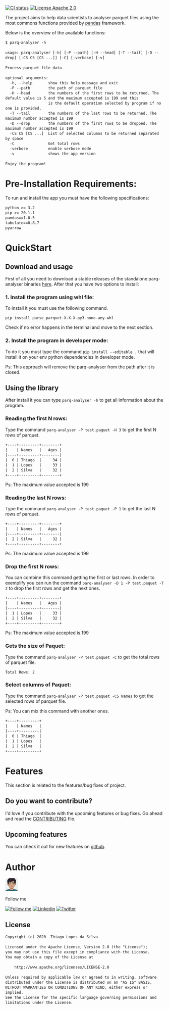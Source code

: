 [![CI status](https://github.com/thiagoolsilva/parq-analyser/workflows/CI/badge.svg)](https://github.com/thiagoolsilva/parq-analyser/actions?queryworkflow%3ACI+event%3Apush+branch%3Amaster)
[![License Apache 2.0](https://img.shields.io/badge/License-Apache%202.0-blue.svg?style=true)](http://www.apache.org/licenses/LICENSE-2.0)

The project aims to help data scientists to analyser parquet files using the most commons functions provided by [pandas](https://pandas.pydata.org/) framework.

Below is the overview of the available functions:

```
$ parq-analyser -h

usage: parq-analyser [-h] [-P --path] [-H --head] [-T --tail] [-D --drop] [-CS CS [CS ...]] [-C] [-verbose] [-v]

Process parquet file data

optional arguments:
  -h, --help       show this help message and exit
  -P --path        the path of parquet file
  -H --head        the numbers of the first rows to be returned. The default value is 5 and the maximum accepted is 199 and this
                   is the default operation selected by program if no one is provided.
  -T --tail        the numbers of the last rows to be returned. The maximum number accepted is 199
  -D --drop        the numbers of the first rows to be dropped. The maximum number accepted is 199
  -CS CS [CS ...]  List of selected columns to be returned separated by space
  -C               Get total rows
  -verbose         enable verbose mode
  -v               shows the app version

Enjoy the program!
```

# Pre-Installation Requirements:

To run and install the app you must have the following specifications:

```
python >= 3.2
pip >= 20.1.1
pandas==1.0.5
tabulate==0.8.7
pyarrow
```

# QuickStart

## Download and usage

First of all you need to download a stable releases of the standalone parq-analyser binaries [here](https://github.com/thiagoolsilva/parq-analyser/releases). After that you have two options to install:

### 1. Install the program using whl file:

To install it you must use the following command.

```
pip install parse_parquet-X.X.X-py3-none-any.whl 
```

Check if no error happens in the terminal and move to the next section.

### 2. Install the program in developer mode:

To do it you must type the command `pip install --editable .` that will install it on your env python dependencies in developer mode.

Ps: This approach will remove the parq-analyser from the path after it is closed.

## Using the library

After install it you can type  `parq-analyser -h` to get all information about the program.

### Reading the first N rows:

Type the command `parq-analyser -P test.paquet -H 3` to get the first N rows of parquet.

```
+----+---------+--------+
|    | Names   |   Ages |
|----+---------+--------|
|  0 | Thiago  |     34 |
|  1 | Lopes   |     33 |
|  2 | Silva   |     32 |
+----+---------+--------+
```

Ps: The maximum value accepted is 199

### Reading the last N rows:

Type the command `parq-analyser -P test.paquet -P 1` to get the last N rows of parquet.

```
+----+---------+--------+
|    | Names   |   Ages |
|----+---------+--------|
|  2 | Silva   |     32 |
+----+---------+--------+
```

Ps: The maximum value accepted is 199

### Drop the first N rows:

You can combine this command getting the first or last rows. In order to exemplify you can run the command 
`parq-analyser -D 1 -P test.paquet -T 2` to drop the first rows and get the next ones.

```
+----+---------+--------+
|    | Names   |   Ages |
|----+---------+--------|
|  1 | Lopes   |     33 |
|  2 | Silva   |     32 |
+----+---------+--------+
```

Ps: The maximum value accepted is 199

### Gets the size of Paquet:

Type the command `parq-analyser -P test.paquet -C` to get the total rows of parquet file.

```
Total Rows: 2
```

### Select columns of Paquet:

Type the command `parq-analyser -P test.paquet -CS Names` to get the selected rows of parquet file.

Ps: You can mix this command with another ones.

```
+----+---------+
|    | Names   |
|----+---------|
|  0 | Thiago  |
|  1 | Lopes   |
|  2 | Silva   |
+----+---------+
```

# Features

This section is related to the features/bug fixes of project.

## Do you want to contribute?

I'd love if you contribute with the upcoming features or bug fixes. Go ahead and read the [CONTRIBUTING](CONTRIBUTING.md) file.

## Upcoming features

You can check it out for new features on [github](https://github.com/thiagoolsilva/parq-analyser/issues?q=is%3Aopen+is%3Aissue+label%3Aupcoming).

# Author

<img src="misc/myAvatar.png" width="40"/>

Follow me

[![Follow me](https://img.shields.io/badge/Medium-thiagoolsilva-yellowgreen)](https://medium.com/@thiagolopessilva)
[![Linkedin](https://img.shields.io/badge/Linkedin-thiagoolsilva-blue)](https://www.linkedin.com/in/thiago-lopes-silva-2b943a25/)
[![Twitter](https://img.shields.io/twitter/follow/thiagoolsilva?style=social)](https://twitter.com/thiagoolsilva)   

## License
```
Copyright (c) 2020  Thiago Lopes da Silva

Licensed under the Apache License, Version 2.0 (the "License");
you may not use this file except in compliance with the License.
You may obtain a copy of the License at

    http://www.apache.org/licenses/LICENSE-2.0

Unless required by applicable law or agreed to in writing, software
distributed under the License is distributed on an "AS IS" BASIS,
WITHOUT WARRANTIES OR CONDITIONS OF ANY KIND, either express or implied.
See the License for the specific language governing permissions and
limitations under the License.
